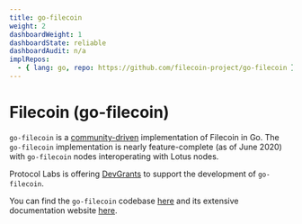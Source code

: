 ```yaml
---
title: go-filecoin
weight: 2
dashboardWeight: 1
dashboardState: reliable
dashboardAudit: n/a
implRepos: 
  - { lang: go, repo: https://github.com/filecoin-project/go-filecoin }
---
```


# Filecoin (go-filecoin)

`go-filecoin` is a [community-driven](https://filecoin.io/blog/roadmap-update-june-2020/#what-s-next) implementation of Filecoin in Go. The `go-filecoin` implementation is nearly feature-complete (as of June 2020) with `go-filecoin` nodes interoperating with Lotus nodes.

Protocol Labs is offering [DevGrants](https://github.com/filecoin-project/devgrants/issues/140) to support the development of `go-filecoin`.

You can find the `go-filecoin` codebase [here](https://github.com/filecoin-project/go-filecoin) and its extensive documentation website [here](https://go.filecoin.io/).